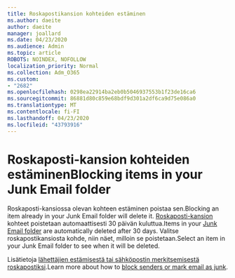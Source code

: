 ```yaml
---
title: Roskapostikansion kohteiden estäminen
ms.author: daeite
author: daeite
manager: joallard
ms.date: 04/23/2020
ms.audience: Admin
ms.topic: article
ROBOTS: NOINDEX, NOFOLLOW
localization_priority: Normal
ms.collection: Adm_O365
ms.custom:
- "2682"
ms.openlocfilehash: 0298ea22914ba2eb0b5046937553b1f23de16ca6
ms.sourcegitcommit: 86881d80c859e68bdf9d301a2df6ca9d75e086a0
ms.translationtype: MT
ms.contentlocale: fi-FI
ms.lasthandoff: 04/23/2020
ms.locfileid: "43793916"
---
```

# <a name="blocking-items-in-your-junk-email-folder"></a><span data-ttu-id="7ca90-102">Roskaposti-kansion kohteiden estäminen</span><span class="sxs-lookup"><span data-stu-id="7ca90-102">Blocking items in your Junk Email folder</span></span>

<span data-ttu-id="7ca90-103">Roskaposti-kansiossa olevan kohteen estäminen poistaa sen.</span><span class="sxs-lookup"><span data-stu-id="7ca90-103">Blocking an item already in your Junk Email folder will delete it.</span></span> <span data-ttu-id="7ca90-104">[Roskaposti-kansion](https://outlook.live.com/mail/junkemail) kohteet poistetaan automaattisesti 30 päivän kuluttua.</span><span class="sxs-lookup"><span data-stu-id="7ca90-104">Items in your [Junk Email folder](https://outlook.live.com/mail/junkemail) are automatically deleted after 30 days.</span></span> <span data-ttu-id="7ca90-105">Valitse roskapostikansiosta kohde, niin näet, milloin se poistetaan.</span><span class="sxs-lookup"><span data-stu-id="7ca90-105">Select an item in your Junk Email folder to see when it will be deleted.</span></span>

<span data-ttu-id="7ca90-106">Lisätietoja [lähettäjien estämisestä tai sähköpostin merkitsemisestä roskapostiksi](https://support.office.com/article/a3ece97b-82f8-4a5e-9ac3-e92fa6427ae4).</span><span class="sxs-lookup"><span data-stu-id="7ca90-106">Learn more about how to [block senders or mark email as junk](https://support.office.com/article/a3ece97b-82f8-4a5e-9ac3-e92fa6427ae4).</span></span>